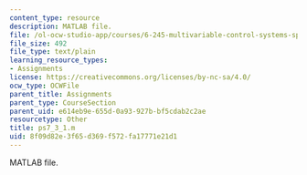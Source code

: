 ```yaml
---
content_type: resource
description: MATLAB file.
file: /ol-ocw-studio-app/courses/6-245-multivariable-control-systems-spring-2004/8f09d82e3f65d369f572fa17771e21d1_ps7_3_1.m
file_size: 492
file_type: text/plain
learning_resource_types:
- Assignments
license: https://creativecommons.org/licenses/by-nc-sa/4.0/
ocw_type: OCWFile
parent_title: Assignments
parent_type: CourseSection
parent_uid: e614eb9e-655d-0a93-927b-bf5cdab2c2ae
resourcetype: Other
title: ps7_3_1.m
uid: 8f09d82e-3f65-d369-f572-fa17771e21d1
---
```

MATLAB file.